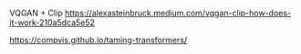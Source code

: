 VQGAN + Clip
https://alexasteinbruck.medium.com/vqgan-clip-how-does-it-work-210a5dca5e52

https://compvis.github.io/taming-transformers/

